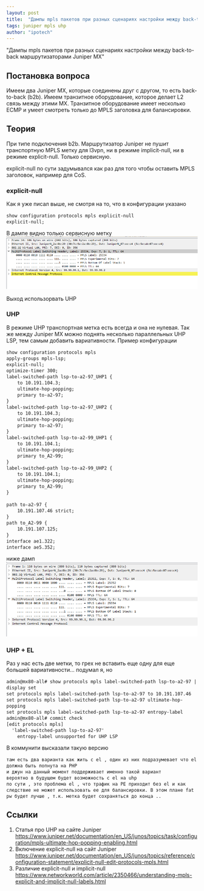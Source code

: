```yaml
---
layout: post
title:  "Дампы mpls пакетов при разных сценариях настройки между back-to-back маршрутизаторами Juniper MX"
tags: juniper mpls uhp
author: "ipotech"
---
```


"Дампы mpls пакетов при разных сценариях настройки между back-to-back маршрутизаторами Juniper MX"

## Постановка вопроса
Имеем два Juniper MX, которые соединены друг с другом, то есть back-to-back (b2b).
Имеем транзитное оборудование, которое делает L2 связь между этими MX.
Транзитное оборудование имеет несколько ECMP и умеет смотреть только до MPLS заголовка для балансировки.

## Теория
При типе подключения b2b. Маршрутизатор Juniper не пушит транспортную MPLS метку для l3vpn, ни в режиме implicit-null, ни в режиме explicit-null. Только сервисную.

explicit-null по сути задумывался как раз для того чтобы оставить MPLS заголовок, например для CoS.

### explicit-null
Как я уже писал выше, не смотря на то, что в конфигурации указано
```
show configuration protocols mpls explicit-null
explicit-null;
```
В дампе видно только сервисную метку
![explicit-php](/images/explicit-b2b-php.png)

Выход использорвать UHP
### UHP
В режиме UHP транспортная метка есть всегда и она не нулевая.
Так же между Juniper MX можно поднять несколько параллельных UHP LSP, тем самым добавить вариативности.
Пример конфигурации
```
show configuration protocols mpls
apply-groups mpls-lsp;
explicit-null;
optimize-timer 300;
label-switched-path lsp-to-a2-97_UHP1 {
    to 10.191.104.3;
    ultimate-hop-popping;
    primary to-a2-97;
}
label-switched-path lsp-to-a2-97_UHP2 {
    to 10.191.104.3;
    ultimate-hop-popping;
    primary to-a2-97;
}
label-switched-path lsp-to-a2-99_UHP1 {
    to 10.191.104.1;
    ultimate-hop-popping;
    primary to_A2-99;
}
label-switched-path lsp-to-a2-99_UHP2 {
    to 10.191.104.1;
    ultimate-hop-popping;
    primary to_A2-99;
}

path to-a2-97 {
    10.191.107.46 strict;
}
path to_A2-99 {
    10.191.107.125;
}
interface ae1.322;
interface ae5.352;
```

ниже дамп
![explicit-uhp](/images/uhp-b2b.png)

### UHP + EL
Раз у нас есть две метки, то грех не вставить еще одну для еще большей вариативности... подумал я, но
```
admin@mx80-all# show protocols mpls label-switched-path lsp-to-a2-97 | display set
set protocols mpls label-switched-path lsp-to-a2-97 to 10.191.107.46
set protocols mpls label-switched-path lsp-to-a2-97 ultimate-hop-popping
set protocols mpls label-switched-path lsp-to-a2-97 entropy-label
admin@mx80-all# commit check
[edit protocols mpls]
  'label-switched-path lsp-to-a2-97'
    entropy-label unsupported for UHP LSP
```
В коммунити высказали такую версию
```
там есть два варианта как жить с el , один из них подразумевает что el должна быть попнута на PHP
и джун на данный момент поддерживает именно такой вариант
вероятно в будущем будет возможность с el на uhp
по сути , это проблема el , что трафик на PE приходит без el и как следствие не может использовать ее для балансировки. В этом плане fat pw будет лучше , т.к. метка будет сохраняться до конца ..
```

## Ссылки
1. Статья про UHP на сайте Juniper https://www.juniper.net/documentation/en_US/junos/topics/task/configuration/mpls-ultimate-hop-popping-enabling.html
2. Включение explicit-null на сайт Juniper https://www.juniper.net/documentation/en_US/junos/topics/reference/configuration-statement/explicit-null-edit-protocols-mpls.html
3. Различие explicit-null и implicit-null https://www.networkworld.com/article/2350466/understanding-mpls-explicit-and-implicit-null-labels.html
